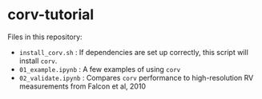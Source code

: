 # corv-tutorial

Files in this repository:
* `install_corv.sh` : If dependencies are set up correctly, this script will install `corv`.
* `01_example.ipynb` : A few examples of using `corv`
* `02_validate.ipynb` : Compares `corv` performance to high-resolution RV measurements from Falcon et al, 2010